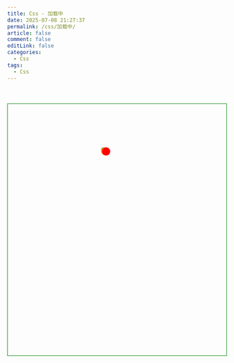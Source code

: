 ```yaml
---
title: Css - 加载中
date: 2025-07-08 21:27:37
permalink: /css/加载中/
article: false
comment: false
editLink: false
categories:
  - Css
tags: 
  - Css
---
```

<div class="demo-container">
		<div class="dajianshi">
			<div class="round"></div>
			<div class="round"></div>
			<div class="round"></div>
			<div class="round"></div>
			<div class="round"></div>
			<div class="round"></div>
			<div class="round"></div>
		</div>
    <div class="dajianshi2 ">
			<span></span>
			<span></span>
			<span></span>
			<span></span>
			<span></span>
		</div>
</div>

<style>
.demo-container {
		width: 100%;
		height: 580px;
		margin: 50px auto;
		border: 1px solid green;
		position: relative;
	}
	.top {
		margin: 0 auto 0px;
		padding: 10px 0;
		background: plum;
		color: #fff;
	}
  .dajianshi {
      margin: 100px auto;
      width: 75px;
      height: 75px;
      position: relative;
  }

  .round {
      position: absolute;
      width: 19px;
      height: 19px;
      border-radius: 50%;
      background-color: red;
      animation: circleRound 2.8s ease infinite;
      transform-origin: 50% 75px;
  }

  .round:nth-child(1) {
      z-index: 7;
  }

  .round:nth-child(2) {
      height: 18px;
      width: 18px;
      background-color: orange;
      animation-delay: .2s;
      z-index: 6;
  }

  .round:nth-child(3) {
      height: 17px;
      width: 17px;
      background-color:yellow;
      animation-delay: .4s;
      z-index: 5;
  }

  .round:nth-child(4) {
      height: 16px;
      width: 16px;
      background-color:green;
      animation-delay: .6s;
      z-index: 4;
  }

  .round:nth-child(5) {
      height: 15px;
      width: 15px;
      background-color:cyan;
      animation-delay: .8s;
      z-index: 3;
  }

  .round:nth-child(6) {
      height: 14px;
      width: 14px;
      background-color:blue;
      animation-delay: 1s;
      z-index: 2;
  }

  .round:nth-child(7) {
      height: 13px;
      width: 13px;
      background-color: purple;
      animation-delay: 1.2s;
      z-index: 1;
  }

  @keyframes circleRound {
      to {
          transform: rotate(1turn);
      }
  }

  .dajianshi2 {
		margin:100px auto 0;
		width: 200px;
		height: 120px;
		display: flex;
	}

	.dajianshi2 span {
		width: 10px;
		border-radius: 18px;
		margin-right: 20px;
	}

	.dajianshi2 span:nth-child(1) {
		animation: bar1 2s 0.2s infinite linear;
	}

	.dajianshi2 span:nth-child(2) {
		animation: bar2 2s 0.4s infinite linear;
	}

	.dajianshi2 span:nth-child(3) {
		animation: bar3 2s 0.6s infinite linear;
	}

	.dajianshi2 span:nth-child(4) {
		animation: bar4 2s 0.8s infinite linear;
	}

	.dajianshi2 span:nth-child(5) {
		animation: bar5 2s 1.0s infinite linear;
	}

	.dajianshi2 span:nth-child(6) {
		animation: bar6 2s 1.2s infinite linear;
	}

	.dajianshi2 span:nth-child(7) {
		animation: bar7 2s 1.4s infinite linear;
	}

	.dajianshi2 span:nth-child(8) {
		animation: bar8 2s 1.6s infinite linear;
	}

	.dajianshi2 span:nth-child(9) {
		animation: bar9 2s 1.8s infinite linear;
	}

	@keyframes bar1 {
		0% {
			background: #f677b0;
			margin-top: 25%;
			height: 10%;
		}

		50% {
			background: #f677b0;
			height: 100%;
			margin-top: 0%;
		}

		100% {
			background: #f677b0;
			height: 10%;
			margin-top: 25%;
		}
	}

	@keyframes bar2 {
		0% {
			background: #df7ff2;
			margin-top: 25%;
			height: 10%;
		}

		50% {
			background: #df7ff2;
			height: 100%;
			margin-top: 0%;
		}

		100% {
			background: #df7ff2;
			height: 10%;
			margin-top: 25%;
		}
	}

	@keyframes bar3 {
		0% {
			background: #8c7ff2;
			margin-top: 25%;
			height: 10%;
		}

		50% {
			background: #8c7ff2;
			height: 100%;
			margin-top: 0%;
		}

		100% {
			background: #8c7ff2;
			height: 10%;
			margin-top: 25%;
		}
	}

	@keyframes bar4 {
		0% {
			background: #7fd0f2;
			margin-top: 25%;
			height: 10%;
		}

		50% {
			background: #7fd0f2;
			height: 100%;
			margin-top: 0%;
		}

		100% {
			background: #7fd0f2;
			height: 10%;
			margin-top: 25%;
		}
	}

	@keyframes bar5 {
		0% {
			background: #7ff2d3;
			margin-top: 25%;
			height: 10%;
		}

		50% {
			background: #7ff2d3;
			height: 100%;
			margin-top: 0%;
		}

		100% {
			background: #7ff2d3;
			height: 10%;
			margin-top: 25%;
		}
	}
</style>